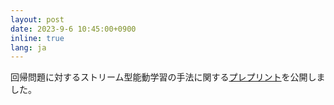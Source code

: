 ```yaml
---
layout: post
date: 2023-9-6 10:45:00+0900
inline: true
lang: ja
---
```


回帰問題に対するストリーム型能動学習の手法に関する<a href="https://arxiv.org/abs/2309.01013">プレプリント</a>を公開しました。